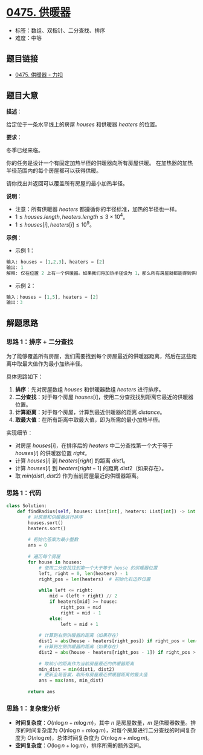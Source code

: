 # [0475. 供暖器](https://leetcode.cn/problems/heaters/)

- 标签：数组、双指针、二分查找、排序
- 难度：中等

## 题目链接

- [0475. 供暖器 - 力扣](https://leetcode.cn/problems/heaters/)

## 题目大意

**描述**：

给定位于一条水平线上的房屋 $houses$ 和供暖器 $heaters$ 的位置。

**要求**：

冬季已经来临。 

你的任务是设计一个有固定加热半径的供暖器向所有房屋供暖。
在加热器的加热半径范围内的每个房屋都可以获得供暖。

请你找出并返回可以覆盖所有房屋的最小加热半径。

**说明**：

- 注意：所有供暖器 $heaters$ 都遵循你的半径标准，加热的半径也一样。
- $1 \le houses.length, heaters.length \le 3 \times 10^{4}$。
- $1 \le houses[i], heaters[i] \le 10^{9}$。

**示例**：

- 示例 1：

```python
输入: houses = [1,2,3], heaters = [2]
输出: 1
解释: 仅在位置 2 上有一个供暖器。如果我们将加热半径设为 1，那么所有房屋就都能得到供暖。
```

- 示例 2：

```python
输入：houses = [1,5], heaters = [2]
输出：3
```

## 解题思路

### 思路 1：排序 + 二分查找

为了能够覆盖所有房屋，我们需要找到每个房屋最近的供暖器距离，然后在这些距离中取最大值作为最小加热半径。

具体思路如下：

1. **排序**：先对房屋数组 $houses$ 和供暖器数组 $heaters$ 进行排序。
2. **二分查找**：对于每个房屋 $houses[i]$，使用二分查找找到距离它最近的供暖器位置。
3. **计算距离**：对于每个房屋，计算到最近供暖器的距离 $distance$。
4. **取最大值**：在所有距离中取最大值，即为所需的最小加热半径。

实现细节：

- 对房屋 $houses[i]$，在排序后的 $heaters$ 中二分查找第一个大于等于 $houses[i]$ 的供暖器位置 $right$。
- 计算 $houses[i]$ 到 $heaters[right]$ 的距离 $dist1$。
- 计算 $houses[i]$ 到 $heaters[right-1]$ 的距离 $dist2$（如果存在）。
- 取 $min(dist1, dist2)$ 作为当前房屋最近的供暖器距离。

### 思路 1：代码

```python
class Solution:
    def findRadius(self, houses: List[int], heaters: List[int]) -> int:
        # 对房屋和供暖器进行排序
        houses.sort()
        heaters.sort()
        
        # 初始化答案为最小整数
        ans = 0
        
        # 遍历每个房屋
        for house in houses:
            # 使用二分查找找到第一个大于等于 house 的供暖器位置
            left, right = 0, len(heaters) - 1
            right_pos = len(heaters)  # 初始化右边界位置
            
            while left <= right:
                mid = (left + right) // 2
                if heaters[mid] >= house:
                    right_pos = mid
                    right = mid - 1
                else:
                    left = mid + 1
            
            # 计算到右侧供暖器的距离（如果存在）
            dist1 = abs(house - heaters[right_pos]) if right_pos < len(heaters) else float('inf')
            # 计算到左侧供暖器的距离（如果存在）
            dist2 = abs(house - heaters[right_pos - 1]) if right_pos > 0 else float('inf')
            
            # 取较小的距离作为当前房屋最近的供暖器距离
            min_dist = min(dist1, dist2)
            # 更新全局答案，取所有房屋最近供暖器距离的最大值
            ans = max(ans, min_dist)
        
        return ans
```

### 思路 1：复杂度分析

- **时间复杂度**：$O(n \log n + m \log m)$，其中 $n$ 是房屋数量，$m$ 是供暖器数量。排序的时间复杂度为 $O(n \log n + m \log m)$，对每个房屋进行二分查找的时间复杂度为 $O(n \log m)$，总体时间复杂度为 $O(n \log n + m \log m)$。
- **空间复杂度**：$O(\log n + \log m)$，排序所需的额外空间。

